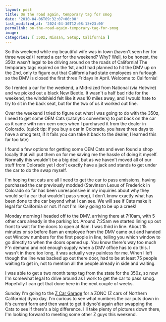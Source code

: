 ```yaml
---
layout: post
title: On the road again, temporary tag for smog
date: '2010-04-06T09:32:07+00:00'
last_modified_at: '2024-04-30T12:08:13+23:00'
permalink: on-the-road-again-temporary-tag-for-smog
image:
categories: [ 350z, Nissan, Setup, California ]
---
```

So this weekend while my beautiful wife was in town (haven't seen her for three weeks!) I rented a car for the weekend? Why? Well, to be honest, the 350z wasn't legal to be driving around on the roads of California! The temporary tags expired on the 1st, and I had planned to hit the DMV up on the 2nd, only to figure out that California had state employees on furlough so the DMV is closed the first three Fridays in April. Welcome to California!

So I rented a car for the weekend, a Mid-sized from National (via Hotwire) and we picked out a black New Beetle. It wasn't a half bad ride for the weekend, the windshield felt like it was 10 miles away, and I would hate to try to sit in the back seat, but for the two of us it worked out fine.

Over the weekend I tried to figure out what I was going to do with the 350z, I need to get some OEM Cats (catalytic converters) to put back on the car as it came with non-oem ones when I purchased it from the dealer in Colorado. (quick tip: if you buy a car in Colorado, you have three days to have a smog test, if it fails you can take it back to the dealer, I learned this far too late)

I found a few options for getting some OEM Cats and even found a shop locally that will put them on for me saving me the hassle of doing it myself. Normally this wouldn't be a big deal, but as we haven't moved all of our stuff from Colorado yet I don't exactly have a jack and stands to get under the car to do the swap myself.

I'm hoping that cats are all I need to get the car to pass emissions, having purchased the car previously modded (Stevinson Lexus of Frederick in Colorado so far has been unresponsive in my inquiries about why they would sell a car that wouldn't pass smog), I don't know exactly what has been done to the car beyond what I can see. We will see if Cats make it legal for California or not. If not I'm likely going to be up a creek!

Monday morning I headed off to the DMV, arriving there at 7:10am, with 5 other cars already in the parking lot. Around 7:25am we started lining up out front to wait for the doors to open at 8am. I was third in line. About 15 minutes or so before 8am an employee from the DMV came out and handed out Window numbers for the first people in line, telling you which window to go directly to when the doors opened up. You know there's way too much F'n demand and not enough supply when a DMV office has to do this. I wasn't in there too long, it was actually very painless for me. When I left though the line was backed up out there door, had to be at least 75 people waiting to get in, not to mention all the people already in side and waiting.

I was able to get a two month temp tag from the state for the 350z, so now I'm somewhat legal to drive around as I work to get the car to pass smog. Hopefully I can get that done here in the next couple of weeks. 

Sunday I'm going to the [Z Car Garage](http://www.zcargarage.com/) for a ZONC (Z cars of Northern California) dyno day. I'm curious to see what numbers the car puts down in it's current form and then want to get it dyno'd again after swapping the Cats to see if there's a big difference. I'll take plenty of pictures down there, I'm looking forward to meeting some other Z guys this weekend.


